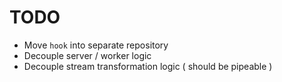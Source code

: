 # TODO

 - Move `hook` into separate repository
 - Decouple server / worker logic
 - Decouple stream transformation logic ( should be pipeable )
